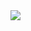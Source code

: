 <img src="https://raw.githubusercontent.com/gyuho/goraph/master/tutorial-dot/dot-files/dot-12-html.svg"> 

